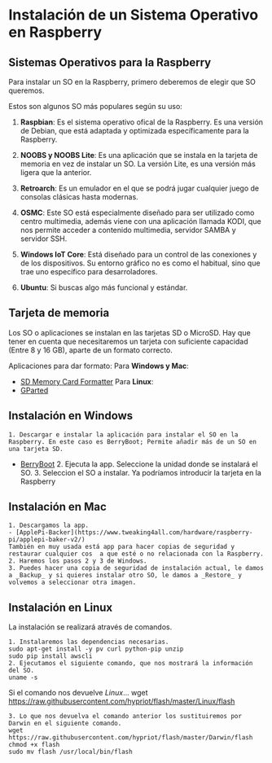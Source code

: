 # Instalación de un Sistema Operativo en Raspberry

## Sistemas Operativos para la Raspberry

Para instalar un SO en la Raspberry, primero deberemos de elegir que SO queremos.

Estos son algunos SO más populares según su uso:

  1. **Raspbian**: Es el sistema operativo ofical de la Raspberry. Es una versión de Debian, que está adaptada y optimizada específicamente para la Raspberry.

  2. **NOOBS y NOOBS Lite**: Es una aplicación que se instala en la tarjeta de memoria en vez de instalar un SO. La versión Lite, es una versión más ligera que la anterior.

  3. **Retroarch**: Es un emulador en el que se podrá jugar cualquier juego de consolas clásicas hasta modernas.

  4. **OSMC**: Este SO está especialmente diseñado para ser utilizado como centro multimedia, además viene con una aplicación llamada KODI, que nos permite acceder a contenido multimedia, servidor SAMBA y servidor SSH.

  5. **Windows IoT Core**: Está diseñado para un control de las conexiones y de los dispositivos. Su entorno gráfico no es como el habitual, sino que trae uno específico para desarroladores.

  6. **Ubuntu**: Si buscas algo más funcional y estándar.

## Tarjeta de memoria

Los SO o aplicaciones se instalan en las tarjetas SD o MicroSD. Hay que tener en cuenta que necesitaremos un tarjeta con suficiente capacidad (Entre 8 y 16 GB), aparte de un formato correcto.

Aplicaciones para dar formato:
Para **Windows y Mac**:
- [SD Memory Card Formatter](https://www.sdcard.org/downloads/formatter/)
Para **Linux**:
- [GParted](https://gparted.org/download.php)

## Instalación en Windows

	1. Descargar e instalar la aplicación para instalar el SO en la Raspberry. En este caso es BerryBoot; Permite añadir más de un SO en una tarjeta SD.
- [BerryBoot](https://www.berryterminal.com/doku.php/berryboot)
	2. Ejecuta la app. Seleccione la unidad donde se instalará el SO.
	3. Seleccion el SO a instalar.
Ya podríamos introducir la tarjeta en la Raspberry

## Instalación en Mac

	1. Descargamos la app.
	- [ApplePi-Backer](https://www.tweaking4all.com/hardware/raspberry-pi/applepi-baker-v2/)
	También en muy usada está app para hacer copias de seguridad y restaurar cualquier cos	a que esté o no relacionada con la Raspberry.
	2. Haremos los pasos 2 y 3 de Windows.
	3. Puedes hacer una copia de seguridad de instalación actual, le damos a _Backup_ y si quieres instalar otro SO, le damos a _Restore_ y volvemos a seleccionar otra imagen.

## Instalación en Linux

La instalación se realizará através de comandos.

	1. Instalaremos las dependencias necesarias.
	sudo apt-get install -y pv curl python-pip unzip
	sudo pip install awscli
	2. Ejecutamos el siguiente comando, que nos mostrará la información del SO.
	uname -s
Si el comando nos devuelve _Linux_...
	wget https://raw.githubusercontent.com/hypriot/flash/master/Linux/flash

	3. Lo que nos devuelva el comando anterior los sustituiremos por Darwin en el siguiente comando.
	wget https://raw.githubusercontent.com/hypriot/flash/master/Darwin/flash
	chmod +x flash
	sudo mv flash /usr/local/bin/flash

	
